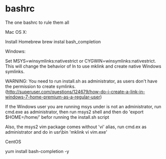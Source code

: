 bashrc
======

The one bashrc to rule them all

Mac OS X:

Install Homebrew
brew instal bash_completion

Windows:

Set MSYS=winsymlinks:nativestrict or CYGWIN=winsymlinks:nativestrict. This will change the behavior of
ln to use mklink and create native Windows symlinks.

WARNING: You need to run install.sh as administrator, as users don't have the permission to create symlinks.
(http://superuser.com/questions/124679/how-do-i-create-a-link-in-windows-7-home-premium-as-a-regular-user)

If the Windows user you are running msys under is not an administrator, run cmd.exe as administrator,
then run msys2 shell and then do 'export $HOME=/home/<username>' befor running the install.sh script

Also, the msys2 vim package comes without 'vi' alias, run cmd.ex as administrator and do in
usr\bin 'mklink vi vim.exe'

CentOS

yum install bash-completion -y
